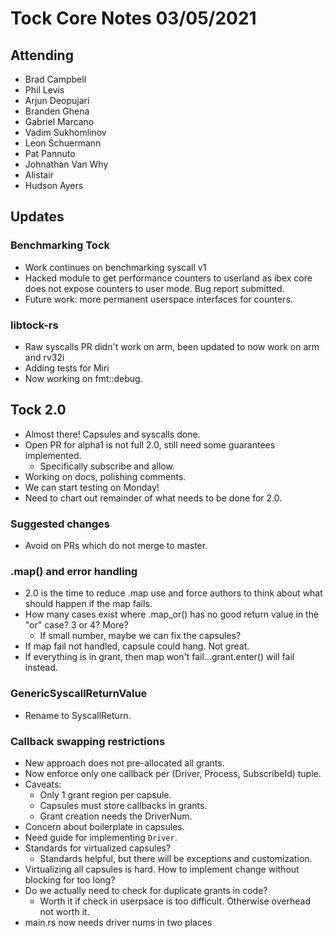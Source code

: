 # Tock Core Notes 03/05/2021

## Attending
 * Brad Campbell
 * Phil Levis
 * Arjun Deopujari
 * Branden Ghena
 * Gabriel Marcano
 * Vadim Sukhomlinov
 * Leon Schuermann
 * Pat Pannuto
 * Johnathan Van Why
 * Alistair
 * Hudson Ayers

## Updates

### Benchmarking Tock
- Work continues on benchmarking syscall v1
- Hacked module to get performance counters to userland as ibex core does not
  expose counters to user mode. Bug report submitted.
- Future work: more permanent userspace interfaces for counters.

### libtock-rs
- Raw syscalls PR didn't work on arm, been updated to now work on arm and rv32i
- Adding tests for Miri
- Now working on fmt::debug.

## Tock 2.0
- Almost there! Capsules and syscalls done.
- Open PR for alpha1 is not full 2.0, still need some guarantees implemented.
  - Specifically subscribe and allow.
- Working on docs, polishing comments.
- We can start testing on Monday!
- Need to chart out remainder of what needs to be done for 2.0.

### Suggested changes
- Avoid on PRs which do not merge to master.

### .map() and error handling
- 2.0 is the time to reduce .map use and force authors to think about what
  should happen if the map fails.
- How many cases exist where .map_or() has no good return value in the "or"
  case? 3 or 4? More?
  - If small number, maybe we can fix the capsules?
- If map fail not handled, capsule could hang. Not great.
- If everything is in grant, then map won't fail...grant.enter() will fail
  instead.

### GenericSyscallReturnValue
- Rename to SyscallReturn.

### Callback swapping restrictions
- New approach does not pre-allocated all grants.
- Now enforce only one callback per (Driver, Process, SubscribeId) tuple.
- Caveats:
  - Only 1 grant region per capsule.
  - Capsules must store callbacks in grants.
  - Grant creation needs the DriverNum.
- Concern about boilerplate in capsules.
- Need guide for implementing `Driver`.
- Standards for virtualized capsules?
  - Standards helpful, but there will be exceptions and customization.
- Virtualizing all capsules is hard. How to implement change without blocking
  for too long?
- Do we actually need to check for duplicate grants in code?
  - Worth it if check in userpsace is too difficult. Otherwise overhead not
    worth it.
- main.rs now needs driver nums in two places
